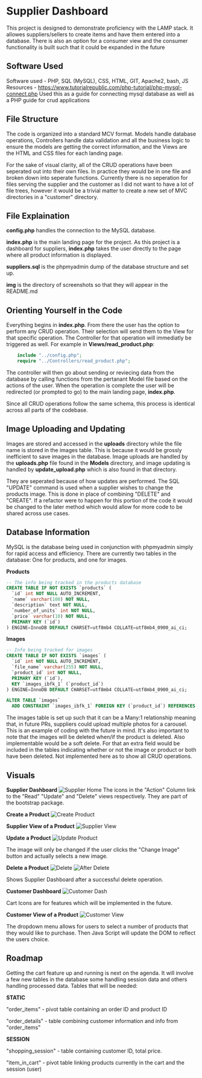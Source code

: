 # Supplier Dashboard
This project is designed to demonstrate proficiency with the LAMP stack. It allowes suppliers/sellers to create items and have them entered into a database. There is also an option for a consumer view and the consumer functionality is built such that it could be expanded in the future

## Software Used 
Software used - PHP, SQL (MySQL), CSS, HTML, GIT, Apache2, bash, JS
Resources - https://www.tutorialrepublic.com/php-tutorial/php-mysql-connect.php
            Used this as a guide for connecting mysql database as well as a PHP guide for crud applications

## File Structure
The code is organized into a standard MCV format. Models handle database operations, Controllers handle data validation and all the business logic to ensure the models are getting the correct information, and the Views are the HTML and CSS files for each landing page.

For the sake of visual clarity, all of the CRUD operations have been seperated out into their own files. In practice they would be in one file and broken down into seperate functions. Currently there is no seperation for files serving the supplier and the customer as I did not want to have a lot of file trees, however it would be a trivial matter to create a new set of MVC directories in a "customer" directory.

## File Explaination
**config.php** handles the connection to the MySQL database.

**index.php** is the main landing page for the project. As this project is a dashboard for suppliers, **index.php** takes the user directly to the page where all product information is displayed.

**suppliers.sql** is the phpmyadmin dump of the database structure and set up.

**img** is the directory of screenshots so that they will appear in the README.md

## Orienting Yourself in the Code
Everything begins in **index.php**. From there the user has the option to perform any CRUD operation. Their selection will send them to the View for that specific operation. The Controller for that operation will immediatly be triggered as well.
For example in **Views/read_product.php**:
```php
    include "../config.php";
    require "../Controllers/read_product.php";
```
The controller will then go about sending or reviecing data from the database by calling functions from the pertanant Model file based on the actions of the user. When the operation is complete the user will be redirected (or prompted to go) to the main landing page, **index.php**.

Since all CRUD operations follow the same schema, this process is identical across all parts of the codebase.

## Image Uploading and Updating
Images are stored and accessed in the **uploads** directory while the file name is stored in the images table. This is because it would be grossly inefficient to save images in the database. Image uploads are handled by the **uploads.php** file found in the **Models** directory, and image updating is handled by **update_upload.php** which is also found in that directory. 

They are seperated because of how updates are performed. The SQL "UPDATE" command is used when a supplier wishes to change the products image. This is done in place of combining "DELETE" and "CREATE". If a refactor were to happen for this portion of the code it would be changed to the later method which would allow for more code to be shared across use cases.

## Database Information
MySQL is the database being used in conjunction with phpmyadmin simply for rapid access and efficiency. There are currently two tables in the database: One for products, and one for images. 

**Products**
```sql 
-- The info being tracked in the products database
CREATE TABLE IF NOT EXISTS `products` (
  `id` int NOT NULL AUTO_INCREMENT,
  `name` varchar(100) NOT NULL,
  `description` text NOT NULL,
  `number_of_units` int NOT NULL,
  `price` varchar(10) NOT NULL,
  PRIMARY KEY (`id`)
) ENGINE=InnoDB DEFAULT CHARSET=utf8mb4 COLLATE=utf8mb4_0900_ai_ci;
```

**Images**
```sql
-- Info being tracked for images
CREATE TABLE IF NOT EXISTS `images` (
  `id` int NOT NULL AUTO_INCREMENT,
  `file_name` varchar(255) NOT NULL,
  `product_id` int NOT NULL,
  PRIMARY KEY (`id`),
  KEY `images_ibfk_1` (`product_id`)
) ENGINE=InnoDB DEFAULT CHARSET=utf8mb4 COLLATE=utf8mb4_0900_ai_ci;

ALTER TABLE `images`
  ADD CONSTRAINT `images_ibfk_1` FOREIGN KEY (`product_id`) REFERENCES `products` (`id`) ON DELETE CASCADE ON UPDATE RESTRICT;
```

The images table is set up such that it can be a Many:1 relationship meaning that, in future PRs, suppliers could upload multiple photos for a carousel. This is an example of coding with the future in mind. It's also important to note that the images will be deleted when/if the product is deleted. Also implementable would be a soft delete. For that an extra field would be included in the tables indicating whether or not the image or product or both have been deleted. Not implemented here as to show all CRUD operations.

## Visuals 
**Supplier Dashboard**
![Supplier Home](./img/supplier-home.png)
The icons in the "Action" Column link to the "Read" "Update" and "Delete" views respectively.
They are part of the bootstrap package.

**Create a Product**
![Create Product](./img/create-product.png)


**Supplier View of a Product**
![Supplier View](./img/read-page.png)


**Update a Product**
![Update Product](./img/update-page.png)

The image will only be changed if the user clicks the "Change Image" button and actually selects a new image.



**Delete a Product**
![Delete](./img/delete.png)
![After Delete](./img/post-delete.png)

Shows Supplier Dashboard after a successful delete operation.



**Customer Dashboard**
![Customer Dash](./img/customer-home.png)

Cart Icons are for features which will be implemented in the future.



**Customer View of a Product**
![Customer View](./img/customer-product-view.png)

The dropdown menu allows for users to select a number of products that they would like to purchase. Then Java Script will update the DOM to reflect the users choice.


## Roadmap
Getting the cart feature up and running is next on the agenda. It will involve a few new tables in the database some handling session data and others handling processed data. 
Tables that will be needed:

**STATIC**

"order_items" - pivot table containing an order ID and product ID

"order_details" - table combining customer information and info from "order_items"

**SESSION**

"shopping_session" - table containing customer ID, total price. 

"item_in_cart" - pivot table linking products currently in the cart and the session (user)

    